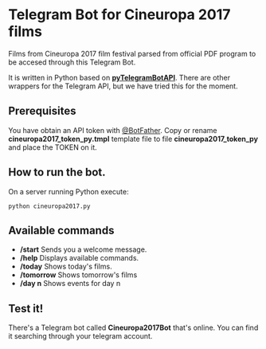 # Telegram Bot for Cineuropa 2017 films
Films from Cineuropa 2017 film festival parsed from official PDF program to be accesed through this Telegram Bot.

It is written in Python based on **[pyTelegramBotAPI](https://github.com/eternnoir/pyTelegramBotAPI)**. There are other wrappers for the Telegram API, but we have tried this for the moment.

## Prerequisites

You have obtain an API token with [@BotFather](https://core.telegram.org/bots#botfather). Copy or rename __cineuropa2017_token_py.tmpl__ template file to file __cineuropa2017_token_py__ and place the TOKEN on it.

## How to run the bot.

On a server running Python execute:

    python cineuropa2017.py

## Available commands

* __/start__ Sends you a welcome message.
* __/help__ Displays available commands.
* __/today__ Shows today's films.
* __/tomorrow__ Shows tomorrow's films
* __/day n__ Shows events for day n

## Test it!
There's a Telegram bot called **Cineuropa2017Bot** that's online. You can find it searching through your telegram account.
